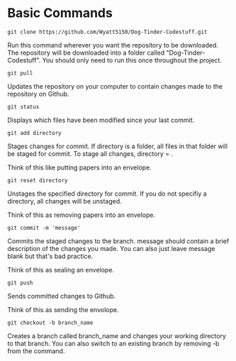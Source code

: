 # Basic Commands
    git clone https://github.com/Wyatt5150/Dog-Tinder-Codestuff.git
    
Run this command wherever you want the repository to be downloaded. The repository will be downloaded into a folder called "Dog-Tinder-Codestuff". You should only need to run this once throughout the project.

    git pull
    
Updates the repository on your computer to contain changes made to the repository on Github.

    git status
    
Displays which files have been modified since your last commit.

    git add directory
    
Stages changes for commit. If directory is a folder, all files in that folder will be staged for commit. To stage all changes, directory = .

Think of this like putting papers into an envelope.

    git reset directory
    
Unstages the specified directory for commit. If you do not specifiy a directory, all changes will be unstaged.

Think of this as removing papers into an envelope.

    git commit -m 'message'
    
Commits the staged changes to the branch. message should contain a brief description of the changes you made. You can also just leave message blank but that's bad practice.

Think of this as sealing an envelope.

    git push
    
Sends committed changes to Github.

Think of this as sending the envolope.

    git checkout -b branch_name
    
Creates a branch called branch_name and changes your working directory to that branch. You can also switch to an existing branch by removing -b from the command.
